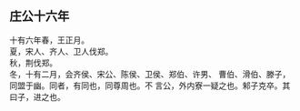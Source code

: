 ## 庄公十六年

十有六年春，王正月。  
夏，宋人、齐人、卫人伐郑。  
秋，荆伐郑。  
冬，十有二月，会齐侯、宋公、陈侯、卫侯、郑伯、许男、
曹伯、滑伯、滕子，同盟于幽。同者，有同也，同尊周也。不
言公，外内寮一疑之也。邾子克卒。其曰子，进之也。  

